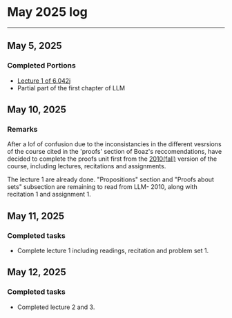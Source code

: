 # May 2025 log
---

## May 5, 2025

### Completed Portions 

- [Lecture 1 of 6.042j](https://youtu.be/L3LMbpZIKhQ?si=zZF57sicLo13GZUT)
- Partial part of the first chapter of LLM

## May 10, 2025

### Remarks

After a lof of confusion due to the inconsistancies in the different vesrsions of the course cited in the 'proofs' section of Boaz's reccomendations, have decided to complete the proofs unit first from the [2010(fall)](https://ocw.mit.edu/courses/6-042j-mathematics-for-computer-science-fall-2010/) version of the course, including lectures, recitations and assignments.

The lecture 1 are already done. "Propositions" section and "Proofs about sets" subsection are remaining to read from LLM- 2010, along with recitation 1 and assignment 1.

## May 11, 2025

### Completed tasks

- Complete lecture 1 including readings, recitation and problem set 1.

## May 12, 2025

### Completed tasks

- Completed lecture 2 and 3.